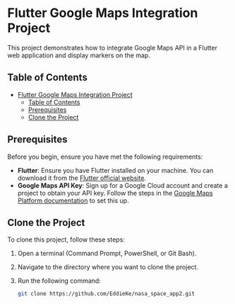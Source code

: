 # Flutter Google Maps Integration Project

This project demonstrates how to integrate Google Maps API in a Flutter web application and display markers on the map.

## Table of Contents
- [Flutter Google Maps Integration Project](#flutter-google-maps-integration-project)
  - [Table of Contents](#table-of-contents)
  - [Prerequisites](#prerequisites)
  - [Clone the Project](#clone-the-project)

## Prerequisites
Before you begin, ensure you have met the following requirements:
- **Flutter**: Ensure you have Flutter installed on your machine. You can download it from the [Flutter official website](https://flutter.dev/docs/get-started/install).
- **Google Maps API Key**: Sign up for a Google Cloud account and create a project to obtain your API key. Follow the steps in the [Google Maps Platform documentation](https://developers.google.com/maps/gmp-get-started) to set this up.

## Clone the Project
To clone this project, follow these steps:

1. Open a terminal (Command Prompt, PowerShell, or Git Bash).
2. Navigate to the directory where you want to clone the project.
3. Run the following command:

   ```bash
   git clone https://github.com/EddieKe/nasa_space_app2.git
